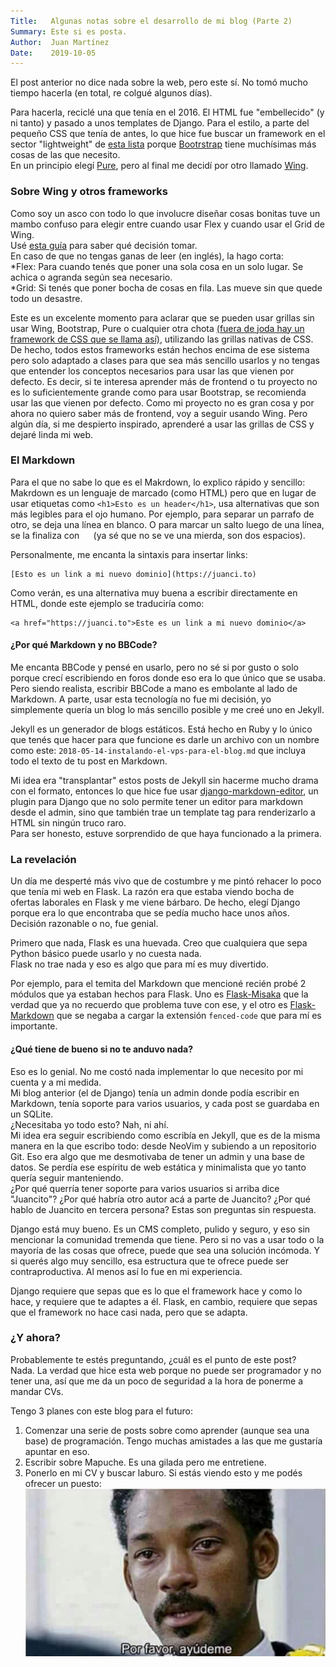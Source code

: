 ```yaml
---
Title:   Algunas notas sobre el desarrollo de mi blog (Parte 2)
Summary: Este si es posta.
Author:  Juan Martínez
Date:    2019-10-05
---
```


El post anterior no dice nada sobre la web, pero este sí. No tomó mucho tiempo hacerla (en total, re colgué algunos días).

Para hacerla, reciclé una que tenía en el 2016. El HTML fue "embellecido" (y ni tanto) y pasado a unos templates de Django. Para el estilo, a parte del pequeño CSS que tenía de antes, lo que hice fue buscar un framework en el sector "lightweight" de [esta lista](https://github.com/troxler/awesome-css-frameworks#very-lightweight) porque [Bootrstrap](https://getbootstrap.com/) tiene muchísimas más cosas de las que necesito.  
En un principio elegí [Pure](http://purecss.io), pero al final me decidí por otro llamado [Wing](https://kbrsh.github.io/wing/).

### Sobre Wing y otros frameworks

Como soy un asco con todo lo que involucre diseñar cosas bonitas tuve un mambo confuso para elegir entre cuando usar Flex y cuando usar el Grid de Wing.  
Usé [esta guía](https://medium.com/youstart-labs/beginners-guide-to-choose-between-css-grid-and-flexbox-783005dd2412) para saber qué decisión tomar.  
En caso de que no tengas ganas de leer (en inglés), la hago corta:  
    *Flex: Para cuando tenés que poner una sola cosa en un solo lugar. Se achica o agranda según sea necesario.  
    *Grid: Si tenés que poner bocha de cosas en fila. Las mueve sin que quede todo un desastre.

Este es un excelente momento para aclarar que se pueden usar grillas sin usar Wing, Bootstrap, Pure o cualquier otra chota [(fuera de joda hay un framework de CSS que se llama así)](https://jenil.github.io/chota/), utilizando las grillas nativas de CSS. De hecho, todos estos frameworks están hechos encima de ese sistema pero solo adaptado a clases para que sea más sencillo usarlos y no tengas que entender los conceptos necesarios para usar las que vienen por defecto. Es decir, si te interesa aprender más de frontend o tu proyecto no es lo suficientemente grande como para usar Bootstrap, se recomienda usar las que vienen por defecto. Como mi proyecto no es gran cosa y por ahora no quiero saber más de frontend, voy a seguir usando Wing. Pero algún día, si me despierto inspirado, aprenderé a usar las grillas de CSS y dejaré linda mi web.

### El Markdown

Para el que no sabe lo que es el Makrdown, lo explico rápido y sencillo:  
Makrdown es un lenguaje de marcado (como HTML) pero que en lugar de usar etiquetas como `<h1>Esto es un header</h1>`, usa alternativas que son más legibles para el ojo humano. Por ejemplo, para separar un parrafo de otro, se deja una línea en blanco. O para marcar un salto luego de una línea, se la finaliza con `  ` (ya sé que no se ve una mierda, son dos espacios).  

Personalmente, me encanta la sintaxis para insertar links:

~~~
[Esto es un link a mi nuevo dominio](https://juanci.to)
~~~

Como verán, es una alternativa muy buena a escribir directamente en HTML, donde este ejemplo se traduciría como:

~~~
<a href="https://juanci.to">Este es un link a mi nuevo dominio</a>
~~~

#### ¿Por qué Markdown y no BBCode?

Me encanta BBCode y pensé en usarlo, pero no sé si por gusto o solo porque crecí escribiendo en foros donde eso era lo que único que se usaba. Pero siendo realista, escribir BBCode a mano es embolante al lado de Markdown. A parte, usar esta tecnología no fue mi decisión, yo simplemente quería un blog lo más sencillo posible y me creé uno en Jekyll.

Jekyll es un generador de blogs estáticos. Está hecho en Ruby y lo único que tenés que hacer para que funcione es darle un archivo con un nombre como este: `2018-05-14-instalando-el-vps-para-el-blog.md` que incluya todo el texto de tu post en Markdown.

Mi idea era "transplantar" estos posts de Jekyll sin hacerme mucho drama con el formato, entonces lo que hice fue usar [django-markdown-editor](https://github.com/agusmakmun/django-markdown-editor), un plugin para Django que no solo permite tener un editor para markdown desde el admin, sino que también trae un template tag para renderizarlo a HTML sin ningún truco raro.  
Para ser honesto, estuve sorprendido de que haya funcionado a la primera.

### La revelación

Un día me desperté más vivo que de costumbre y me pintó rehacer lo poco que tenía mi web en Flask. La razón era que estaba viendo bocha de ofertas laborales en Flask y me viene bárbaro. De hecho, elegí Django porque era lo que encontraba que se pedía mucho hace unos años.  
Decisión razonable o no, fue genial.

Primero que nada, Flask es una huevada. Creo que cualquiera que sepa Python básico puede usarlo y no cuesta nada.  
Flask no trae nada y eso es algo que para mí es muy divertido.

Por ejemplo, para el temita del Markdown que mencioné recién probé 2 módulos que ya estaban hechos para Flask. Uno es [Flask-Misaka](https://flask-misaka.readthedocs.io/en/latest/) que la verdad que ya no recuerdo que problema tuve con ese, y el otro es [Flask-Markdown](https://pythonhosted.org/Flask-Markdown/) que se negaba a cargar la extensión `fenced-code` que para mí es importante.

#### ¿Qué tiene de bueno si no te anduvo nada?

Eso es lo genial. No me costó nada implementar lo que necesito por mi cuenta y a mi medida.  
Mi blog anterior (el de Django) tenía un admin donde podía escribir en Markdown, tenía soporte para varios usuarios, y cada post se guardaba en un SQLite.  
¿Necesitaba yo todo esto? Nah, ni ahí.  
Mi idea era seguir escribiendo como escribía en Jekyll, que es de la misma manera en la que escribo todo: desde NeoVim y subiendo a un repositorio Git. Eso era algo que me desmotivaba de tener un admin y una base de datos. Se perdía ese espíritu de web estática y minimalista que yo tanto quería seguir manteniendo.  
¿Por qué querría tener soporte para varios usuarios si arriba dice "Juancito"? ¿Por qué habría otro autor acá a parte de Juancito? ¿Por qué hablo de Juancito en tercera persona? Estas son preguntas sin respuesta.

Django está muy bueno. Es un CMS completo, pulido y seguro, y eso sin mencionar la comunidad tremenda que tiene. Pero si no vas a usar todo o la mayoría de las cosas que ofrece, puede que sea una solución incómoda. Y si querés algo muy sencillo, esa estructura que te ofrece puede ser contraproductiva. Al menos así lo fue en mi experiencia.

Django requiere que sepas que es lo que el framework hace y como lo hace, y requiere que te adaptes a él. Flask, en cambio, requiere que sepas que el framework no hace casi nada, pero que se adapta.

### ¿Y ahora?

Probablemente te estés preguntando, ¿cuál es el punto de este post?  
Nada. La verdad que hice esta web porque no puede ser programador y no tener una, así que me da un poco de seguridad a la hora de ponerme a mandar CVs.

Tengo 3 planes con este blog para el futuro:  
1) Comenzar una serie de posts sobre como aprender (aunque sea una base) de programación. Tengo muchas amistades a las que me gustaría apuntar en eso.  
2) Escribir sobre Mapuche. Es una gilada pero me entretiene.  
3) Ponerlo en mi CV y buscar laburo. Si estás viendo esto y me podés ofrecer un puesto:
![](/static/help.jpg)
